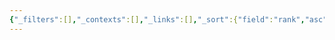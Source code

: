 ```yaml
---
{"_filters":[],"_contexts":[],"_links":[],"_sort":{"field":"rank","asc":false,"group":false},"dg-publish":true,"sticker":"lucide//calculator","permalink":"/mathematics/mathematics/","dgPassFrontmatter":true}
---
```


